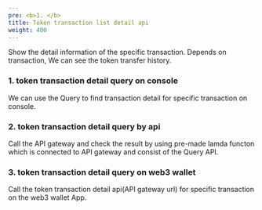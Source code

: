 ```yaml
---
pre: <b>1. </b>
title: Token transaction list detail api
weight: 400
---
```



Show the detail information of the specific transaction. Depends on transaction, We can see the token transfer history.



### 1. token transaction detail query on console

We can use the Query to find transaction detail for specific transaction on console.

### 2. token transaction detail query by api

Call the API gateway and check the result by using pre-made lamda functon which is connected to API gateway and consist of the Query API.


### 3. token transaction detail query on web3 wallet

Call the token transaction detail api(API gateway url) for specific transaction on the web3 wallet App.
